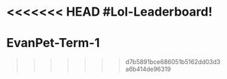<<<<<<< HEAD
#Lol-Leaderboard!
=======
# EvanPet-Term-1
>>>>>>> d7b5891bce686051b5162dd03d3a6b414de96319
